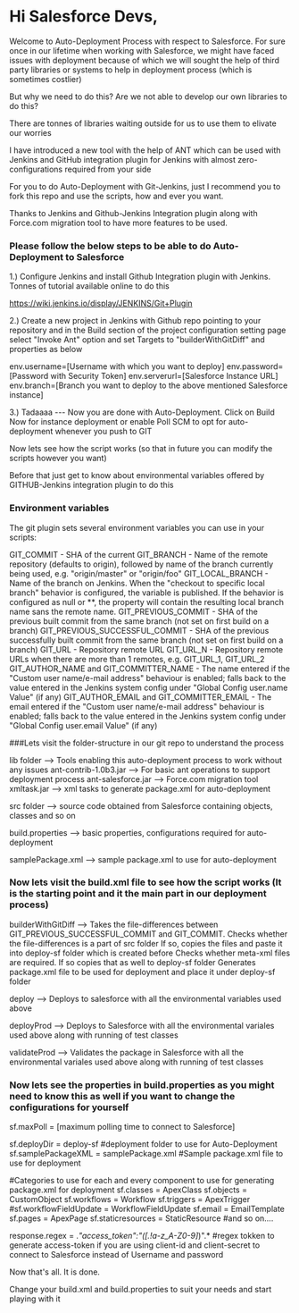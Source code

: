 # Hi Salesforce Devs,

Welcome to Auto-Deployment Process with respect to Salesforce. For sure once in our lifetime when working with Salesforce, we might have faced issues with deployment because of which we will sought the help of third party libraries or systems to help in deployment process (which is sometimes costlier)

But why we need to do this? Are we not able to develop our own libraries to do this?

There are tonnes of libraries waiting outside for us to use them to elivate our worries

I have introduced a new tool with the help of ANT which can be used with Jenkins and GitHub integration plugin for Jenkins with almost zero-configurations required from your side

For you to do Auto-Deployment with Git-Jenkins, just I recommend you to fork this repo and use the scripts, how and ever you want.

Thanks to Jenkins and Github-Jenkins Integration plugin along with Force.com migration tool to have more features to be used.

### Please follow the below steps to be able to do Auto-Deployment to Salesforce

1.) Configure Jenkins and install Github Integration plugin with Jenkins. Tonnes of tutorial available online to do this

https://wiki.jenkins.io/display/JENKINS/Git+Plugin

2.) Create a new project in Jenkins with Github repo pointing to your repository and in the Build section of the project configuration setting page select "Invoke Ant" option and set Targets to "builderWithGitDiff" and properties as below

env.username=[Username with which you want to deploy]
env.password=[Password with Security Token]
env.serverurl=[Salesforce Instance URL]
env.branch=[Branch you want to deploy to the above mentioned Salesforce instance]

3.) Tadaaaa --- Now you are done with Auto-Deployment. Click on Build Now for instance deployment or enable Poll SCM to opt for auto-deployment whenever you push to GIT 


Now lets see how the script works (so that in future you can modify the scripts however you want)

Before that just get to know about environmental variables offered by GITHUB-Jenkins integration plugin to do this


### Environment variables
The git plugin sets several environment variables you can use in your scripts:

GIT_COMMIT - SHA of the current
GIT_BRANCH - Name of the remote repository (defaults to origin), followed by name of the branch currently being used, e.g. "origin/master" or "origin/foo"
GIT_LOCAL_BRANCH - Name of the branch on Jenkins. When the "checkout to specific local branch" behavior is configured, the variable is published.  If the behavior is configured as null or **, the property will contain the resulting local branch name sans the remote name.
GIT_PREVIOUS_COMMIT - SHA of the previous built commit from the same branch (not set on first build on a branch)
GIT_PREVIOUS_SUCCESSFUL_COMMIT - SHA of the previous successfully built commit from the same branch (not set on first build on a branch)
GIT_URL - Repository remote URL
GIT_URL_N - Repository remote URLs when there are more than 1 remotes, e.g. GIT_URL_1, GIT_URL_2
GIT_AUTHOR_NAME and GIT_COMMITTER_NAME - The name entered if the "Custom user name/e-mail address" behaviour is enabled; falls back to the value entered in the Jenkins system config under "Global Config user.name Value" (if any)
GIT_AUTHOR_EMAIL and GIT_COMMITTER_EMAIL - The email entered if the "Custom user name/e-mail address" behaviour is enabled; falls back to the value entered in the Jenkins system config under "Global Config user.email Value" (if any)

###Lets visit the folder-structure in our git repo to understand the process

lib folder --> Tools enabling this auto-deployment process to work without any issues
          ant-contrib-1.0b3.jar --> For basic ant operations to support deployment process
          ant-salesforce.jar --> Force.com migration tool
          xmltask.jar --> xml tasks to generate package.xml for auto-deployment

src folder --> source code obtained from Salesforce containing objects, classes and so on

build.properties --> basic properties, configurations required for auto-deployment

samplePackage.xml --> sample package.xml to use for auto-deployment

### Now lets visit the build.xml file to see how the script works (It is the starting point and it the main part in our deployment process)

builderWithGitDiff --> 
         Takes the file-differences between GIT_PREVIOUS_SUCCESSFUL_COMMIT and GIT_COMMIT. 
         Checks whether the file-differences is a part of src folder
         If so, copies the files and paste it into deploy-sf folder which is created before
         Checks whether meta-xml files are required. If so copies that as well to deploy-sf folder
         Generates package.xml file to be used for deployment and place it under deploy-sf folder

deploy -->
         Deploys to salesforce with all the environmental variables used above

deployProd -->
         Deploys to Salesforce with all the environmental variales used above along with running of test classes

validateProd -->
         Validates the package in Salesforce with all the environmental variales used above along with running of test classes


### Now lets see the properties in build.properties as you might need to know this as well if you want to change the configurations for yourself

sf.maxPoll = [maximum polling time to connect to Salesforce]

sf.deployDir = deploy-sf #deployment folder to use for Auto-Deployment
sf.samplePackageXML = samplePackage.xml #Sample package.xml file to use for deployment

#Categories to use for each and every component to use for generating package.xml for deployment
sf.classes = ApexClass 
sf.objects = CustomObject
sf.workflows = Workflow
sf.triggers = ApexTrigger
#sf.workflowFieldUpdate = WorkflowFieldUpdate
sf.email = EmailTemplate
sf.pages = ApexPage
sf.staticresources = StaticResource
#and so on....

response.regex = .*"access_token":"([.!a-z_A-Z0-9]*)".* #regex tokken to generate access-token if you are using client-id and client-secret to connect to Salesforce instead of Username and password

Now that's all. It is done. 

Change your build.xml and build.properties to suit your needs and start playing with it

